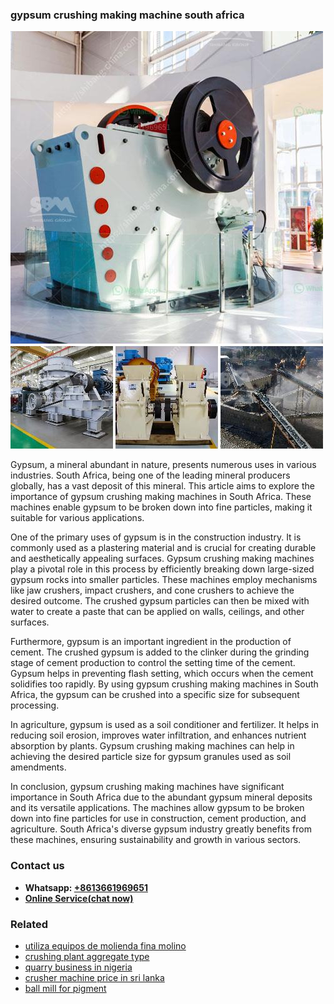 <h3>gypsum crushing making machine south africa</h3><img src='1708499588.jpg' alt=''><p>Gypsum, a mineral abundant in nature, presents numerous uses in various industries. South Africa, being one of the leading mineral producers globally, has a vast deposit of this mineral. This article aims to explore the importance of gypsum crushing making machines in South Africa. These machines enable gypsum to be broken down into fine particles, making it suitable for various applications.</p><p>One of the primary uses of gypsum is in the construction industry. It is commonly used as a plastering material and is crucial for creating durable and aesthetically appealing surfaces. Gypsum crushing making machines play a pivotal role in this process by efficiently breaking down large-sized gypsum rocks into smaller particles. These machines employ mechanisms like jaw crushers, impact crushers, and cone crushers to achieve the desired outcome. The crushed gypsum particles can then be mixed with water to create a paste that can be applied on walls, ceilings, and other surfaces.</p><p>Furthermore, gypsum is an important ingredient in the production of cement. The crushed gypsum is added to the clinker during the grinding stage of cement production to control the setting time of the cement. Gypsum helps in preventing flash setting, which occurs when the cement solidifies too rapidly. By using gypsum crushing making machines in South Africa, the gypsum can be crushed into a specific size for subsequent processing.</p><p>In agriculture, gypsum is used as a soil conditioner and fertilizer. It helps in reducing soil erosion, improves water infiltration, and enhances nutrient absorption by plants. Gypsum crushing making machines can help in achieving the desired particle size for gypsum granules used as soil amendments.</p><p>In conclusion, gypsum crushing making machines have significant importance in South Africa due to the abundant gypsum mineral deposits and its versatile applications. The machines allow gypsum to be broken down into fine particles for use in construction, cement production, and agriculture. South Africa's diverse gypsum industry greatly benefits from these machines, ensuring sustainability and growth in various sectors.</p><h3>Contact us</h3><ul><li><strong>Whatsapp:&nbsp;<a href="https://wa.me/8613661969651">+8613661969651</a></strong></li><li><a href="https://swt.shibang-china.com/?git&amp;zhl&amp;gypsum crushing making machine south africa"><strong>Online Service(chat now)</strong></a></li></ul><h3>Related</h3><ul><li><a href='utiliza equipos de molienda fina molino.md'>utiliza equipos de molienda fina molino</a></li><li><a href='crushing plant aggregate type.md'>crushing plant aggregate type</a></li><li><a href='quarry business in nigeria.md'>quarry business in nigeria</a></li><li><a href='crusher machine price in sri lanka.md'>crusher machine price in sri lanka</a></li><li><a href='ball mill for pigment.md'>ball mill for pigment</a></li></ul>